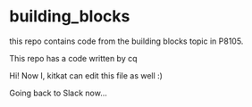 # building_blocks

this repo contains code from the building blocks topic in P8105.

This repo has a code written by cq

Hi! Now I, kitkat can edit this file as well :)

Going back to Slack now...